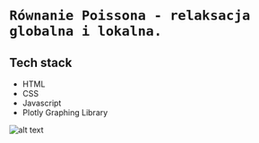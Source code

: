 # `Równanie Poissona - relaksacja globalna i lokalna.`

## Tech stack
- HTML
- CSS
- Javascript
- Plotly Graphing Library

![alt text]()